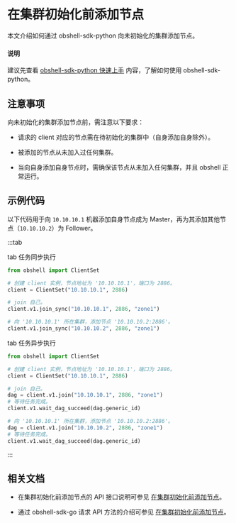# 在集群初始化前添加节点

本文介绍如何通过 obshell-sdk-python 向未初始化的集群添加节点。

<main id="notice" type='explain'>
  <h4>说明</h4>
  <p>建议先查看 <a href='100.quickstart-of-python.md'>obshell-sdk-python 快速上手</a> 内容，了解如何使用 obshell-sdk-python。</p>
</main>

## 注意事项

向未初始化的集群添加节点前，需注意以下要求：

* 请求的 client 对应的节点需在待初始化的集群中（自身添加自身除外）。

* 被添加的节点从未加入过任何集群。

* 当向自身添加自身节点时，需确保该节点从未加入任何集群，并且 obshell 正常运行。

## 示例代码

以下代码用于向 `10.10.10.1` 机器添加自身节点成为 Master，再为其添加其他节点（`10.10.10.2`）为 Follower。

:::tab

tab 任务同步执行

```python
from obshell import ClientSet

# 创建 client 实例，节点地址为 '10.10.10.1'，端口为 2886。
client = ClientSet("10.10.10.1", 2886)

# join 自己。
client.v1.join_sync("10.10.10.1", 2886, "zone1")

# 向 '10.10.10.1' 所在集群，添加节点 '10.10.10.2:2886'。
client.v1.join_sync("10.10.10.2", 2886, "zone1")
```

tab 任务异步执行

```python
from obshell import ClientSet

# 创建 client 实例，节点地址为 '10.10.10.1'，端口为 2886。
client = ClientSet("10.10.10.1", 2886)

# join 自己。
dag = client.v1.join("10.10.10.1", 2886, "zone1")
# 等待任务完成。
client.v1.wait_dag_succeed(dag.generic_id)

# 向 '10.10.10.1' 所在集群，添加节点 '10.10.10.2:2886'。
dag = client.v1.join("10.10.10.2", 2886, "zone1")
# 等待任务完成。
client.v1.wait_dag_succeed(dag.generic_id)
```

:::

## 相关文档

* 在集群初始化前添加节点的 API 接口说明可参见 [在集群初始化前添加节点](../../400.obshell-api-reference/300.add-new-node.md)。

* 通过 obshell-sdk-go 请求 API 方法的介绍可参见 [在集群初始化前添加节点](../200.go/300.add-new-node-of-go.md)。
